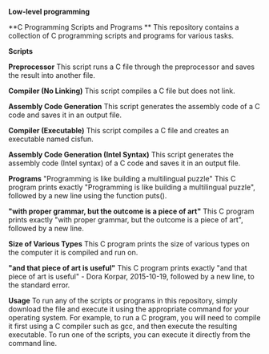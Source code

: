 **Low-level programming**

**C Programming Scripts and Programs
**
This repository contains a collection of C programming scripts and programs for various tasks.

**Scripts**

**Preprocessor**
This script runs a C file through the preprocessor and saves the result into another file.

**Compiler (No Linking)**
This script compiles a C file but does not link.

**Assembly Code Generation**
This script generates the assembly code of a C code and saves it in an output file.

**Compiler (Executable)**
This script compiles a C file and creates an executable named cisfun.

**Assembly Code Generation (Intel Syntax)**
This script generates the assembly code (Intel syntax) of a C code and saves it in an output file.

**Programs**
"Programming is like building a multilingual puzzle"
This C program prints exactly "Programming is like building a multilingual puzzle", followed by a new line using the function puts().

**"with proper grammar, but the outcome is a piece of art"**
This C program prints exactly "with proper grammar, but the outcome is a piece of art", followed by a new line.

**Size of Various Types**
This C program prints the size of various types on the computer it is compiled and run on.

**"and that piece of art is useful"**
This C program prints exactly "and that piece of art is useful" - Dora Korpar, 2015-10-19, followed by a new line, to the standard error.

**Usage**
To run any of the scripts or programs in this repository, simply download the file and execute it using the appropriate command for your operating system. For example, to run a C program, you will need to compile it first using a C compiler such as gcc, and then execute the resulting executable. To run one of the scripts, you can execute it directly from the command line.
